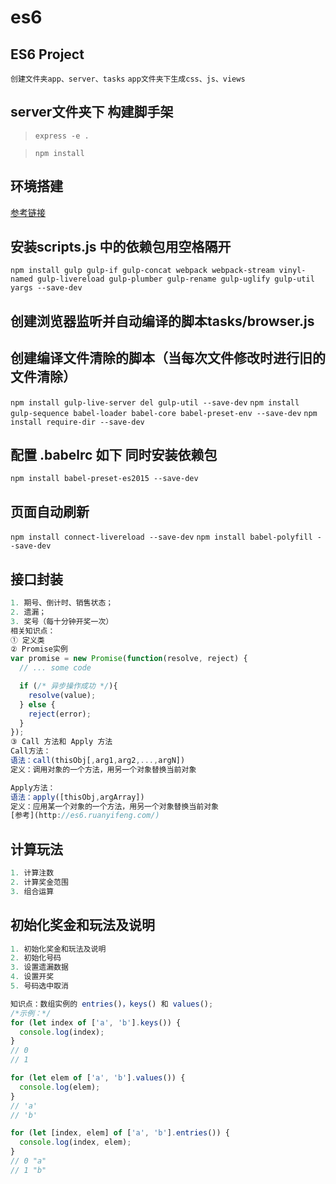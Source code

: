 # es6
## ES6 Project
`创建文件夹app、server、tasks`
`app文件夹下生成css、js、views`
## server文件夹下 构建脚手架
>`express -e .`

>`npm install`
## 环境搭建
[参考链接](http://blog.csdn.net/qq_29676303/article/details/76098196)
## 安装scripts.js 中的依赖包用空格隔开
`npm install gulp gulp-if gulp-concat webpack webpack-stream vinyl-named gulp-livereload gulp-plumber gulp-rename gulp-uglify gulp-util yargs --save-dev`

## 创建浏览器监听并自动编译的脚本tasks/browser.js
## 创建编译文件清除的脚本（当每次文件修改时进行旧的文件清除）
`npm install gulp-live-server del gulp-util --save-dev`
`npm install gulp-sequence babel-loader babel-core babel-preset-env --save-dev`
`npm install require-dir --save-dev`
## 配置 .babelrc 如下 同时安装依赖包
`npm install babel-preset-es2015 --save-dev`
## 页面自动刷新
`npm install connect-livereload --save-dev`
`npm install babel-polyfill --save-dev`

## 接口封装
```javascript
1. 期号、倒计时、销售状态；
2. 遗漏；
3. 奖号（每十分钟开奖一次）
相关知识点：
① 定义类
② Promise实例
var promise = new Promise(function(resolve, reject) {
  // ... some code

  if (/* 异步操作成功 */){
    resolve(value);
  } else {
    reject(error);
  }
});
③ Call 方法和 Apply 方法
Call方法：
语法：call(thisObj[,arg1,arg2,...,argN])
定义：调用对象的一个方法，用另一个对象替换当前对象

Apply方法：
语法：apply([thisObj,argArray])
定义：应用某一个对象的一个方法，用另一个对象替换当前对象
[参考](http://es6.ruanyifeng.com/)
```
## 计算玩法
```javascript
1. 计算注数
2. 计算奖金范围
3. 组合运算
```
## 初始化奖金和玩法及说明
```javascript
1. 初始化奖金和玩法及说明
2. 初始化号码
3. 设置遗漏数据
4. 设置开奖
5. 号码选中取消

知识点：数组实例的 entries()，keys() 和 values();
/*示例：*/
for (let index of ['a', 'b'].keys()) {
  console.log(index);
}
// 0
// 1

for (let elem of ['a', 'b'].values()) {
  console.log(elem);
}
// 'a'
// 'b'

for (let [index, elem] of ['a', 'b'].entries()) {
  console.log(index, elem);
}
// 0 "a"
// 1 "b"
```